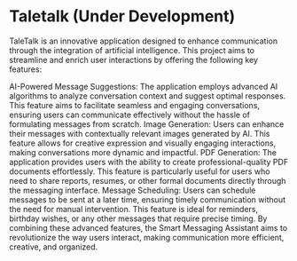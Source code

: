 # Taletalk (Under Development)


 TaleTalk is an innovative application designed to enhance communication through the integration of artificial intelligence. This project aims to streamline and enrich user interactions by offering the following key features:

AI-Powered Message Suggestions: The application employs advanced AI algorithms to analyze conversation context and suggest optimal responses. This feature aims to facilitate seamless and engaging conversations, ensuring users can communicate effectively without the hassle of formulating messages from scratch.
Image Generation: Users can enhance their messages with contextually relevant images generated by AI. This feature allows for creative expression and visually engaging interactions, making conversations more dynamic and impactful.
PDF Generation: The application provides users with the ability to create professional-quality PDF documents effortlessly. This feature is particularly useful for users who need to share reports, resumes, or other formal documents directly through the messaging interface.
Message Scheduling: Users can schedule messages to be sent at a later time, ensuring timely communication without the need for manual intervention. This feature is ideal for reminders, birthday wishes, or any other messages that require precise timing.
By combining these advanced features, the Smart Messaging Assistant aims to revolutionize the way users interact, making communication more efficient, creative, and organized.
